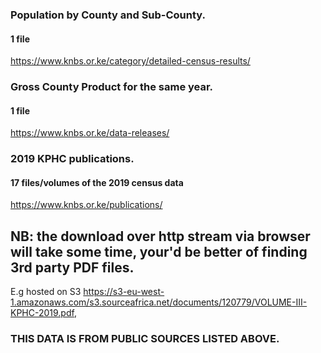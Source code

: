 
### Population by County and Sub-County.
#### 1 file
https://www.knbs.or.ke/category/detailed-census-results/ 

### Gross County Product for the same year.
#### 1 file
https://www.knbs.or.ke/data-releases/ 

### 2019 KPHC publications.
#### 17 files/volumes of the 2019 census data 
https://www.knbs.or.ke/publications/

## NB: the download over http stream via browser will take some time, your'd be better of finding 3rd party PDF files.
E.g hosted on S3 https://s3-eu-west-1.amazonaws.com/s3.sourceafrica.net/documents/120779/VOLUME-III-KPHC-2019.pdf, 

### THIS DATA IS FROM PUBLIC SOURCES LISTED ABOVE. 
